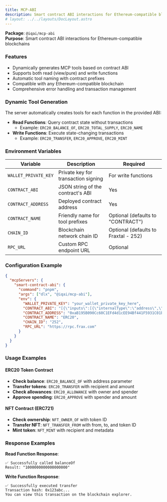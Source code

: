```yaml
---
title: MCP-ABI
description: Smart contract ABI interactions for Ethereum-compatible blockchains
# layout: ../../layouts/DocLayout.astro
---
```


**Package**: `@iqai/mcp-abi`  
**Purpose**: Smart contract ABI interactions for Ethereum-compatible blockchains

### Features

- Dynamically generates MCP tools based on contract ABI
- Supports both read (view/pure) and write functions
- Automatic tool naming with contract prefixes
- Compatible with any Ethereum-compatible blockchain
- Comprehensive error handling and transaction management

### Dynamic Tool Generation

The server automatically creates tools for each function in the provided ABI:

- **Read Functions**: Query contract state without transactions
  - Example: `ERC20_BALANCE_OF`, `ERC20_TOTAL_SUPPLY`, `ERC20_NAME`
- **Write Functions**: Execute state-changing transactions
  - Example: `ERC20_TRANSFER`, `ERC20_APPROVE`, `ERC20_MINT`

### Environment Variables

| Variable             | Description                         | Required                             |
| -------------------- | ----------------------------------- | ------------------------------------ |
| `WALLET_PRIVATE_KEY` | Private key for transaction signing | For write functions                  |
| `CONTRACT_ABI`       | JSON string of the contract's ABI   | Yes                                  |
| `CONTRACT_ADDRESS`   | Deployed contract address           | Yes                                  |
| `CONTRACT_NAME`      | Friendly name for tool prefixes     | Optional (defaults to "CONTRACT")    |
| `CHAIN_ID`           | Blockchain network chain ID         | Optional (defaults to Fraxtal - 252) |
| `RPC_URL`            | Custom RPC endpoint URL             | Optional                             |

### Configuration Example

```json
{
  "mcpServers": {
    "smart-contract-abi": {
      "command": "pnpm",
      "args": ["dlx", "@iqai/mcp-abi"],
      "env": {
        "WALLET_PRIVATE_KEY": "your_wallet_private_key_here",
        "CONTRACT_ABI": "[{\"inputs\":[{\"internalType\":\"address\",\"name\":\"account\",\"type\":\"address\"}],\"name\":\"balanceOf\",\"outputs\":[{\"internalType\":\"uint256\",\"name\":\"\",\"type\":\"uint256\"}],\"stateMutability\":\"view\",\"type\":\"function\"}]",
        "CONTRACT_ADDRESS": "0xaB195B090Cc60C1EFd4d1cEE94Bf441F5931C01b",
        "CONTRACT_NAME": "ERC20",
        "CHAIN_ID": "252",
        "RPC_URL": "https://rpc.frax.com"
      }
    }
  }
}
```

### Usage Examples

#### ERC20 Token Contract

- **Check balance**: `ERC20_BALANCE_OF` with address parameter
- **Transfer tokens**: `ERC20_TRANSFER` with recipient and amount
- **Check allowances**: `ERC20_ALLOWANCE` with owner and spender
- **Approve spending**: `ERC20_APPROVE` with spender and amount

#### NFT Contract (ERC721)

- **Check ownership**: `NFT_OWNER_OF` with token ID
- **Transfer NFT**: `NFT_TRANSFER_FROM` with from, to, and token ID
- **Mint token**: `NFT_MINT` with recipient and metadata

### Response Examples

**Read Function Response**:

```
✅ Successfully called balanceOf
Result: "1000000000000000000"
```

**Write Function Response**:

```
✅ Successfully executed transfer
Transaction hash: 0x123abc...
You can view this transaction on the blockchain explorer.
```
